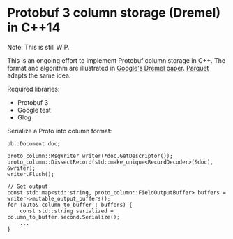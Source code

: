 # Protobuf 3 column storage (Dremel) in C++14

Note: This is still WIP.

This is an ongoing effort to implement Protobuf column storage in C++. The format and algorithm are illustrated in [Google's Dremel paper](https://research.google/pubs/pub36632/). [Parquet](https://blog.twitter.com/engineering/en_us/a/2013/dremel-made-simple-with-parquet.html) adapts the same idea.

Required libraries:
- Protobuf 3
- Google test
- Glog

Serialize a Proto into column format:
```
pb::Document doc;

proto_column::MsgWriter writer(*doc.GetDescriptor());
proto_column::DissectRecord(std::make_unique<RecordDecoder>(&doc), &writer);
writer.Flush();

// Get output
const std::map<std::string, proto_column::FieldOutputBuffer> buffers = writer->mutable_output_buffers();
for (auto& column_to_buffer : buffers) {
    const std::string serialized = column_to_buffer.second.Serialize();    
    ...
}
```
